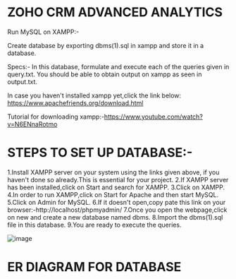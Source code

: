 # ZOHO CRM ADVANCED ANALYTICS

Run MySQL on XAMPP:-

Create database by exporting dbms(1).sql in xampp and store it in a database.

Specs:-
In this database, formulate and execute each of the queries given in query.txt. You should be able to obtain output on xampp as seen in output.txt.

In case you haven't installed xampp yet,click the link below:
https://www.apachefriends.org/download.html

Tutorial for downloading xampp:-https://www.youtube.com/watch?v=N6ENnaRotmo

# STEPS TO SET UP DATABASE:-

1.Install XAMPP server on your system using the links given above, if you haven't done so already.This is essential for your project.
2.If XAMPP server has been installed,click on Start and search for XAMPP.
3.Click on XAMPP.
4.In order to run XAMPP,click on Start for Apache and then start MySQL.
5.Click on Admin for MySQL.
6.If it doesn't open,copy pate this link on your browser:-http://localhost/phpmyadmin/
7.Once you open the webpage,click on new and create a new database named dbms.
8.Import the dbms(1).sql file in this database.
9.You are ready to execute the queries.

![image](https://user-images.githubusercontent.com/66904708/117148858-4491a600-add4-11eb-8f0b-53daf9bbb81f.png)

# ER DIAGRAM FOR DATABASE




